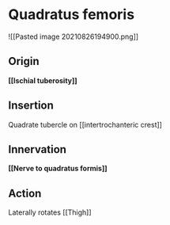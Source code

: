 # Quadratus femoris

![[Pasted image 20210826194900.png]]

## Origin
**[[Ischial tuberosity]]**

## Insertion
Quadrate tubercle on [[intertrochanteric crest]]

## Innervation
**[[Nerve to quadratus formis]]**

## Action
Laterally rotates [[Thigh]]


